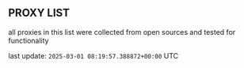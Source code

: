 ## PROXY LIST

all proxies in this list were collected from open sources and tested for functionality

last update: `2025-03-01 08:19:57.388872+00:00` UTC